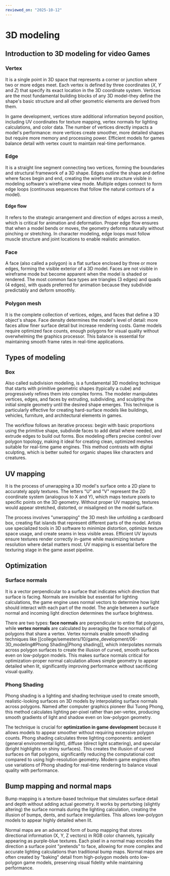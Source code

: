 ```yaml
---
reviewed_on: "2025-10-12"
---
```


# 3D modeling

## Introduction to 3D modeling for video Games

### Vertex

It is a single point in 3D space that represents a corner or junction where two or more edges meet. Each vertex is defined by three coordinates ($X$, $Y$ and $Z$) that specify its exact location in the 3D coordinate system. Vertices are the most fundamental building blocks of any 3D model-they define the shape's basic structure and all other geometric elements are derived from them.

In game development, vertices store additional information beyond position, including UV coordinates for texture mapping, vertex normals for lighting calculations, and color data. The number of vertices directly impacts a model's performance: more vertices create smoother, more detailed shapes but require more memory and processing power. Efficient models for games balance detail with vertex count to maintain real-time performance.

### Edge

It is a straight line segment connecting two vertices, forming the boundaries and structural framework of a 3D shape. Edges outline the shape and define where faces begin and end, creating the wireframe structure visible in modeling software's wireframe view mode. Multiple edges connect to form edge loops (continuous sequences that follow the natural contours of a model).

#### Edge flow

It refers to the strategic arrangement and direction of edges across a mesh, which is critical for animation and deformation. Proper edge flow ensures that when a model bends or moves, the geometry deforms naturally without pinching or stretching. In character modeling, edge loops must follow muscle structure and joint locations to enable realistic animation.

### Face

A face (also called a polygon) is a flat surface enclosed by three or more edges, forming the visible exterior of a 3D model. Faces are not visible in wireframe mode but become apparent when the model is shaded or rendered. The most common face types are triangles ($3$ edges) and quads ($4$ edges), with quads preferred for animation because they subdivide predictably and deform smoothly.

### Polygon mesh

It is the complete collection of vertices, edges, and faces that define a 3D object's shape. Face density determines the model's level of detail: more faces allow finer surface detail but increase rendering costs. Game models require optimized face counts, enough polygons for visual quality without overwhelming the graphics processor. This balance is essential for maintaining smooth frame rates in real-time applications.

## Types of modeling

### Box

Also called subdivision modeling, is a fundamental 3D modeling technique that starts with primitive geometric shapes (typically a cube) and progressively refines them into complex forms. The modeler manipulates vertices, edges, and faces by extruding, subdividing, and sculpting the initial simple geometry until the desired shape emerges. This technique is particularly effective for creating hard-surface models like buildings, vehicles, furniture, and architectural elements in games.

The workflow follows an iterative process: begin with basic proportions using the primitive shape, subdivide faces to add detail where needed, and extrude edges to build out forms. Box modeling offers precise control over polygon topology, making it ideal for creating clean, optimized meshes suitable for real-time game engines. This method contrasts with digital sculpting, which is better suited for organic shapes like characters and creatures.

## UV mapping

It is the process of unwrapping a 3D model's surface onto a 2D plane to accurately apply textures. The letters "U" and "V" represent the 2D coordinate system (analogous to X and Y), which maps texture pixels to specific points on the 3D geometry. Without proper UV mapping, textures would appear stretched, distorted, or misaligned on the model surface.

The process involves "unwrapping" the 3D mesh like unfolding a cardboard box, creating flat islands that represent different parts of the model. Artists use specialized tools in 3D software to minimize distortion, optimize texture space usage, and create seams in less visible areas. Efficient UV layouts ensure textures render correctly in-game while maximizing texture resolution where detail matters most. UV mapping is essential before the texturing stage in the game asset pipeline.

## Optimization

### Surface normals

It is a vector perpendicular to a surface that indicates which direction that surface is facing. Normals are invisible but essential for lighting calculations, the game engine uses normal vectors to determine how light should interact with each part of the model. The angle between a surface normal and incoming light direction determines the surface brightness.

There are two types: **face normals** are perpendicular to entire flat polygons, while **vertex normals** are calculated by averaging the face normals of all polygons that share a vertex. Vertex normals enable smooth shading techniques like [[college/semesters/10/game_development/06-3D_modeling#Phong Shading|Phong shading]], which interpolates normals across polygon surfaces to create the illusion of curved, smooth surfaces even on low-polygon models. This makes surface normals critical for optimization-proper normal calculation allows simple geometry to appear detailed when lit, significantly improving performance without sacrificing visual quality.

### Phong Shading

Phong shading is a lighting and shading technique used to create smooth, realistic-looking surfaces on 3D models by interpolating surface normals across polygons. Named after computer graphics pioneer Bui Tuong Phong, this method calculates lighting per-pixel rather than per-vertex, producing smooth gradients of light and shadow even on low-polygon geometry.

The technique is crucial for **optimization in game development** because it allows models to appear smoother without requiring excessive polygon counts. Phong shading calculates three lighting components: ambient (general environmental light), diffuse (direct light scattering), and specular (bright highlights on shiny surfaces). This creates the illusion of curved surfaces on flat polygons, significantly reducing the computational cost compared to using high-resolution geometry. Modern game engines often use variations of Phong shading for real-time rendering to balance visual quality with performance.

## Bump mapping and normal maps

Bump mapping is a texture-based technique that simulates surface detail and depth without adding actual geometry. It works by perturbing (slightly altering) the surface normals during the lighting calculation, creating the illusion of bumps, dents, and surface irregularities. This allows low-polygon models to appear highly detailed when lit.

Normal maps are an advanced form of bump mapping that stores directional information (X, Y, Z vectors) in RGB color channels, typically appearing as purple-blue textures. Each pixel in a normal map encodes the direction a surface point "pretends" to face, allowing for more complex and accurate lighting calculations than traditional bump maps. Normal maps are often created by "baking" detail from high-polygon models onto low-polygon game models, preserving visual fidelity while maintaining performance.
